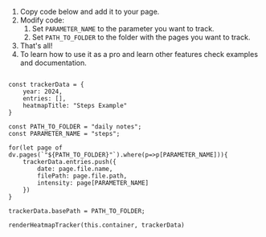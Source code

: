 1. Copy code below and add it to your page.
2. Modify code:
    1. Set `PARAMETER_NAME` to the parameter you want to track.
    2. Set `PATH_TO_FOLDER` to the folder with the pages you want to track.
3. That's all!
4. To learn how to use it as a pro and learn other features check examples and documentation.

```dataviewjs

const trackerData = {
    year: 2024,
    entries: [],
    heatmapTitle: "Steps Example"
}

const PATH_TO_FOLDER = "daily notes";
const PARAMETER_NAME = "steps";
 
for(let page of dv.pages(`"${PATH_TO_FOLDER}"`).where(p=>p[PARAMETER_NAME])){
    trackerData.entries.push({
        date: page.file.name,
        filePath: page.file.path,
        intensity: page[PARAMETER_NAME]
    })  
}

trackerData.basePath = PATH_TO_FOLDER;

renderHeatmapTracker(this.container, trackerData)

```
